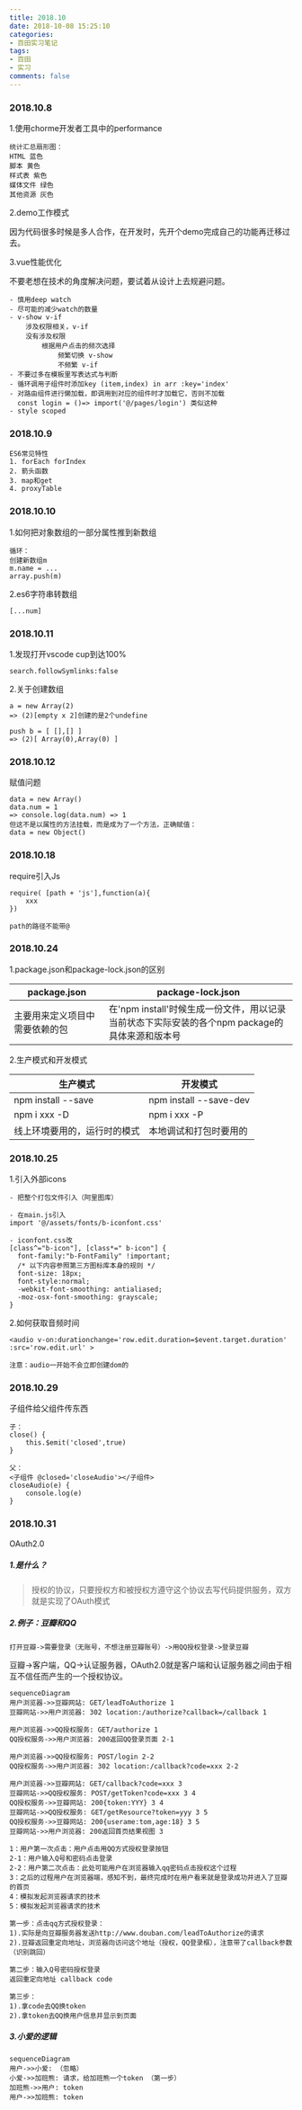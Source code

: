 ```yaml
---
title: 2018.10
date: 2018-10-08 15:25:10
categories:
- 百田实习笔记
tags:
- 百田
- 实习
comments: false
---
```


### 2018.10.8

1.使用chorme开发者工具中的performance

```
统计汇总扇形图：
HTML 蓝色
脚本 黄色
样式表 紫色
媒体文件 绿色
其他资源 灰色
```

2.demo工作模式

因为代码很多时候是多人合作，在开发时，先开个demo完成自己的功能再迁移过去。

3.vue性能优化

不要老想在技术的角度解决问题，要试着从设计上去规避问题。

```
- 慎用deep watch
- 尽可能的减少watch的数量
- v-show v-if
    涉及权限相关，v-if
    没有涉及权限
        根据用户点击的频次选择
            频繁切换 v-show
            不频繁 v-if
- 不要过多在模板里写表达式与判断
- 循环调用子组件时添加key (item,index) in arr :key='index'
- 对路由组件进行懒加载，即调用到对应的组件时才加载它，否则不加载
  const login = ()=> import('@/pages/login') 类似这种
- style scoped
```

### 2018.10.9

```
ES6常见特性
1. forEach forIndex
2. 箭头函数
3. map和get
4. proxyTable
```

### 2018.10.10

1.如何把对象数组的一部分属性推到新数组

```
循环：
创建新数组m
m.name = ...
array.push(m)
```

2.es6字符串转数组

```
[...num]
```

### 2018.10.11

1.发现打开vscode cup到达100%

```
search.followSymlinks:false
```

2.关于创建数组

```
a = new Array(2)
=> (2)[empty x 2]创建的是2个undefine

push b = [ [],[] ] 
=> (2)[ Array(0),Array(0) ]
```

### 2018.10.12

赋值问题

```
data = new Array()
data.num = 1
=> console.log(data.num) => 1
但这不是以属性的方法挂载，而是成为了一个方法，正确赋值：
data = new Object()
```

### 2018.10.18

require引入Js

```
require( [path + 'js'],function(a){
    xxx
})

path的路径不能带@
```

### 2018.10.24

1.package.json和package-lock.json的区别


package.json | package-lock.json
---|---
主要用来定义项目中需要依赖的包 | 在'npm install'时候生成一份文件，用以记录当前状态下实际安装的各个npm package的具体来源和版本号

2.生产模式和开发模式


生产模式 | 开发模式
---|---
npm install --save | npm install --save-dev
npm i xxx -D | npm i xxx -P
线上环境要用的，运行时的模式 | 本地调试和打包时要用的

### 2018.10.25

1.引入外部icons


```
- 把整个打包文件引入（阿里图库）

- 在main.js引入
import '@/assets/fonts/b-iconfont.css'

- iconfont.css改 
[class^="b-icon"], [class*=" b-icon"] {
  font-family:"b-FontFamily" !important;
  /* 以下内容参照第三方图标库本身的规则 */
  font-size: 18px;
  font-style:normal;
  -webkit-font-smoothing: antialiased;
  -moz-osx-font-smoothing: grayscale;
}
```

2.如何获取音频时间

```
<audio v-on:durationchange='row.edit.duration=$event.target.duration' :src='row.edit.url' >

注意：audio一开始不会立即创建dom的
```

### 2018.10.29

子组件给父组件传东西

```
子：
close() {
    this.$emit('closed',true)
}

父：
<子组件 @closed='closeAudio'></子组件>
closeAudio(e) {
    console.log(e)
}
```

### 2018.10.31

OAuth2.0

##### 1.是什么？
> 授权的协议，只要授权方和被授权方遵守这个协议去写代码提供服务，双方就是实现了OAuth模式

##### 2.例子：豆瓣和QQ

```
打开豆瓣->需要登录（无账号，不想注册豆瓣账号）->用QQ授权登录->登录豆瓣
```

豆瓣->客户端，QQ->认证服务器，OAuth2.0就是客户端和认证服务器之间由于相互不信任而产生的一个授权协议。

```
sequenceDiagram
用户浏览器->>豆瓣网站: GET/leadToAuthorize 1
豆瓣网站->>用户浏览器: 302 location:/authorize?callback=/callback 1

用户浏览器->>QQ授权服务: GET/authorize 1
QQ授权服务->>用户浏览器: 200返回QQ登录页面 2-1

用户浏览器->>QQ授权服务: POST/login 2-2
QQ授权服务->>用户浏览器: 302 location:/callback?code=xxx 2-2

用户浏览器->>豆瓣网站: GET/callback?code=xxx 3
豆瓣网站->>QQ授权服务: POST/getToken?code=xxx 3 4
QQ授权服务->>豆瓣网站: 200{token:YYY} 3 4
豆瓣网站->>QQ授权服务: GET/getResource?token=yyy 3 5
QQ授权服务->>豆瓣网站: 200{userame:tom,age:18} 3 5
豆瓣网站->>用户浏览器: 200返回首页结果视图 3
```


```
1：用户第一次点击：用户点击用QQ方式授权登录按钮
2-1：用户输入Q号和密码点击登录
2-2：用户第二次点击：此处可能用户在浏览器输入qq密码点击授权这个过程
3：之后的过程用户在浏览器端，感知不到，最终完成时在用户看来就是登录成功并进入了豆瓣的首页
4：模拟发起浏览器请求的技术
5：模拟发起浏览器请求的技术
```


```
第一步：点击qq方式授权登录：
1).实际是向豆瓣服务器发送http://www.douban.com/leadToAuthorize的请求
2).豆瓣返回重定向地址，浏览器向访问这个地址（授权，QQ登录框），注意带了callback参数（识别跳回）

第二步：输入Q号密码授权登录
返回重定向地址 callback code

第三步：
1).拿code去QQ换token
2).拿token去QQ换用户信息并显示到页面
```

##### 3.小爱的逻辑


```
sequenceDiagram
用户->>小爱: （忽略）
小爱->>加班熊: 请求，给加班熊一个token （第一步）
加班熊->>用户: token
用户->>加班熊: token

```
